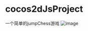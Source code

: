 # cocos2dJsProject
一个简单的jumpChess游戏
 ![image](https://github.com/chat1llon/cocos2dJsProject/blob/master/screenshoot/pic1.jpg)


